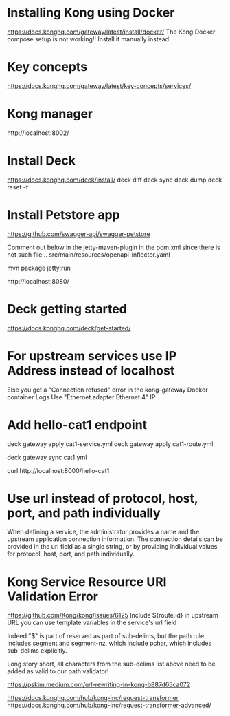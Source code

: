 # Installing Kong using Docker
https://docs.konghq.com/gateway/latest/install/docker/
The Kong Docker compose setup is not working!! Install it manually instead.



# Key concepts
https://docs.konghq.com/gateway/latest/key-concepts/services/



# Kong manager
http://localhost:8002/



# Install Deck
https://docs.konghq.com/deck/install/
deck diff
deck sync
deck dump
deck reset -f


# Install Petstore app
https://github.com/swagger-api/swagger-petstore

Comment out below in the jetty-maven-plugin in the pom.xml since there is not such file...
<scanTarget>src/main/resources/openapi-inflector.yaml</scanTarget>

mvn package jetty:run

http://localhost:8080/



# Deck getting started
https://docs.konghq.com/deck/get-started/


# For upstream services use IP Address instead of localhost
Else you get a "Connection refused" error in the kong-gateway Docker container Logs
Use "Ethernet adapter Ethernet 4" IP



# Add hello-cat1 endpoint
deck gateway apply cat1-service.yml
deck gateway apply cat1-route.yml

deck gateway sync cat1.yml

curl http://localhost:8000/hello-cat1



# Use url instead of protocol, host, port, and path individually
When defining a service, the administrator provides a name and the upstream application connection information. 
The connection details can be provided in the url field as a single string, or by providing individual values for protocol, host, port, and path individually.




# Kong Service Resource URI Validation Error
https://github.com/Kong/kong/issues/6125
Include ${route.id} in upstream URL you can use template variables in the service's url field

Indeed "$" is part of reserved as part of sub-delims, but the path rule includes segment and segment-nz, which include pchar, which includes sub-delims explicitly.

Long story short, all characters from the sub-delims list above need to be added as valid to our path validator!



https://pskim.medium.com/url-rewriting-in-kong-b887d65ca072

https://docs.konghq.com/hub/kong-inc/request-transformer
https://docs.konghq.com/hub/kong-inc/request-transformer-advanced/